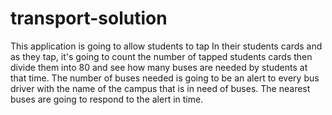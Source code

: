 # transport-solution
This application is going to allow students to tap In their students cards and as they tap, it's going to count the number of tapped students cards then divide them into 80 and see how many buses are needed by students at that time. The number of buses needed is going to be an alert to every bus driver with the name of the campus that is in need of buses. The nearest buses are going to respond to the alert in time. 
